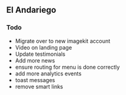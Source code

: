 ## El Andariego

### Todo

- Migrate over to new imagekit account
- Video on landing page
- Update testimonials
- Add more news
- ensure routing for menu is done correctly
- add more analytics events
- toast messages
- remove smart links
